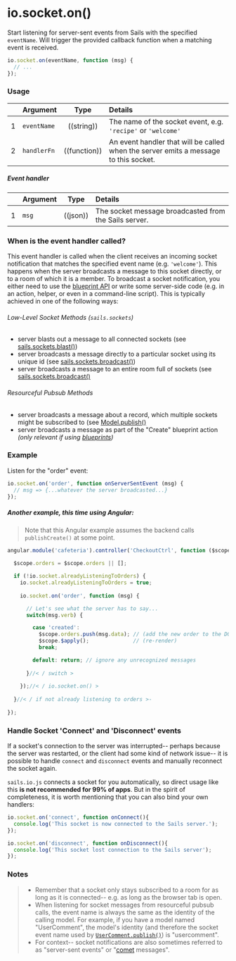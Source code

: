 # io.socket.on()

Start listening for server-sent events from Sails with the specified `eventName`.  Will trigger the provided callback function when a matching event is received.

```js
io.socket.on(eventName, function (msg) {
  // ...
});
```


### Usage

|   | Argument    | Type         | Details |
|---|-------------|:------------:|:--------|
| 1 | `eventName` | ((string))   | The name of the socket event, e.g. `'recipe'` or `'welcome'`
| 2 | `handlerFn` | ((function)) | An event handler that will be called when the server emits a message to this socket.


##### Event handler

|   | Argument  | Type            | Details |
|---|:----------|:---------------:|:--------|
| 1 | `msg`     | ((json))        | The socket message broadcasted from the Sails server.



### When is the event handler called?

This event handler is called when the client receives an incoming socket notification that matches the specified event name (e.g. `'welcome'`).  This happens when the server broadcasts a message to this socket directly, or to a room of which it is a member.  To broadcast a socket notification, you either need to use the [blueprint API]() or write some server-side code (e.g. in an action, helper, or even in a command-line script).  This is typically achieved in one of the following ways:


###### Low-Level Socket Methods (`sails.sockets`)
+ server blasts out a message to all connected sockets (see [sails.sockets.blast()](http://sailsjs.org/documentation/reference/web-sockets/sails-sockets/blast))
+ server broadcasts a message directly to a particular socket using its unique id (see [sails.sockets.broadcast()](http://sailsjs.org/documentation/reference/web-sockets/sails-sockets/broadcast))
+ server broadcasts a message to an entire room full of sockets (see [sails.sockets.broadcast()](http://sailsjs.org/documentation/reference/web-sockets/sails-sockets/broadcast)


###### Resourceful Pubsub Methods
+ server broadcasts a message about a record, which multiple sockets might be subscribed to (see [Model.publish()](http://sailsjs.org/documentation/reference/web-sockets/resourceful-pub-sub/publish)
+ server broadcasts a message as part of the "Create" blueprint action _(only relevant if using [blueprints](http://sailsjs.org/documentation/concepts/blueprints))_



### Example

Listen for the "order" event:

```javascript
io.socket.on('order', function onServerSentEvent (msg) {
  // msg => {...whatever the server broadcasted...}
});
```



##### Another example, this time using Angular:

> Note that this Angular example assumes the backend calls `publishCreate()` at some point.

```javascript
angular.module('cafeteria').controller('CheckoutCtrl', function ($scope) {

  $scope.orders = $scope.orders || [];

  if (!io.socket.alreadyListeningToOrders) {
    io.socket.alreadyListeningToOrders = true;
    
    io.socket.on('order', function (msg) {

      // Let's see what the server has to say...
      switch(msg.verb) {

        case 'created':
          $scope.orders.push(msg.data); // (add the new order to the DOM)
          $scope.$apply();              // (re-render)
          break;

        default: return; // ignore any unrecognized messages
        
      }//< / switch >
      
    });//< / io.socket.on() >
    
  }//< / if not already listening to orders >-
  
});
```

### Handle Socket 'Connect' and 'Disconnect' events
If a socket's connection to the server was interrupted-- perhaps because the server was restarted, or the client had some kind of network issue-- it is possible to handle `connect` and `disconnect` events and manually reconnect the socket again.

`sails.io.js` connects a socket for you automatically, so direct usage like this **is not recommended for 99% of apps**.  But in the spirit of completeness, it is worth mentioning that you can also bind your own handlers:

```javascript
io.socket.on('connect', function onConnect(){
  console.log('This socket is now connected to the Sails server.');
});

io.socket.on('disconnect', function onDisconnect(){
  console.log('This socket lost connection to the Sails server');
});
```



### Notes
>+ Remember that a socket only stays subscribed to a room for as long as it is connected-- e.g. as long as the browser tab is open.
>+ When listening for socket messages from resourceful pubsub calls, the event name is always the same as the identity of the calling model.  For example, if you have a model named "UserComment", the model's identity (and therefore the socket event name used by [`UserComment.publish()`](http://sailsjs.org/documentation/reference/web-sockets/resourceful-pub-sub)) is "usercomment".
>+ For context-- socket notifications are also sometimes referred to as "server-sent events" or "[comet](http://en.wikipedia.org/wiki/Comet_(programming)) messages".



<docmeta name="displayName" value="io.socket.on()">
<docmeta name="pageType" value="method">

